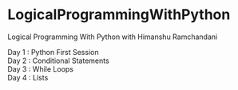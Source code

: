 # LogicalProgrammingWithPython
Logical Programming With Python with Himanshu Ramchandani

Day 1 : Python First Session<br>
Day 2 : Conditional Statements<br>
Day 3 : While Loops<br>
Day 4 : Lists<br>


